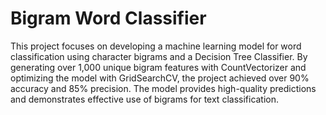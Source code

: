 # Bigram Word Classifier

This project focuses on developing a machine learning model for word classification using character bigrams and a Decision Tree Classifier. By generating over 1,000 unique bigram features with CountVectorizer and optimizing the model with GridSearchCV, the project achieved over 90% accuracy and 85% precision. The model provides high-quality predictions and demonstrates effective use of bigrams for text classification.
